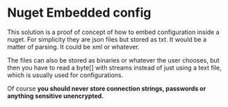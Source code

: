 # Nuget Embedded config
This solution is a proof of concept of how to embed configuration inside a nuget. For simplicity they are json files but stored as txt. It would be a matter of parsing. It could be xml or whatever.

The files can also be stored as binaries or whatever the user chooses, but then you have to read a byte[] with streams instead of just using a text file, which is usually used for configurations.

Of course **you should never store connection strings, passwords or anything sensitive unencrypted.**
